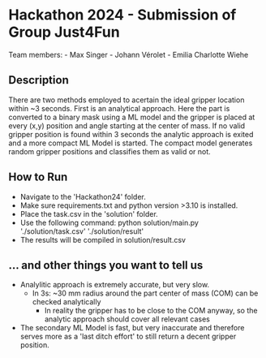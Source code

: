 # Hackathon 2024 - Submission of Group Just4Fun

Team members:
    - Max Singer
    - Johann Vérolet
    - Emilia Charlotte Wiehe

## Description
There are two methods employed to acertain the ideal gripper location within ~3 seconds.
First is an analytical approach. Here the part is converted to a binary mask using a ML
model and the gripper is placed at every (x,y) position and angle starting at the center
of mass. If no valid gripper position is found within 3 seconds the analytic approach
is exited and a more compact ML Model is started. The compact model generates random
gripper positions and classifies them as valid or not.

## How to Run
- Navigate to the 'Hackathon24' folder.
- Make sure requirements.txt and python version >3.10 is installed.
- Place the task.csv in the 'solution' folder.
- Use the following command: python solution/main.py './solution/task.csv' './solution/result'
- The results will be compiled in solution/result.csv

## ... and other things you want to tell us
- Analylitic approach is extremely accurate, but very slow.
    - In 3s: ~30 mm radius around the part center of mass (COM) can be checked analytically
        - In reality the gripper has to be close to the COM anyway, so the analytic approach
        should cover all relevant cases
- The secondary ML Model is fast, but very inaccurate and therefore serves more as a 'last
ditch effort' to still return a decent gripper position.